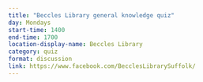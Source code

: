 ```yaml
---
title: "Beccles Library general knowledge quiz"
day: Mondays
start-time: 1400
end-time: 1700
location-display-name: Beccles Library
category: quiz
format: discussion
link: https://www.facebook.com/BecclesLibrarySuffolk/
---
```

